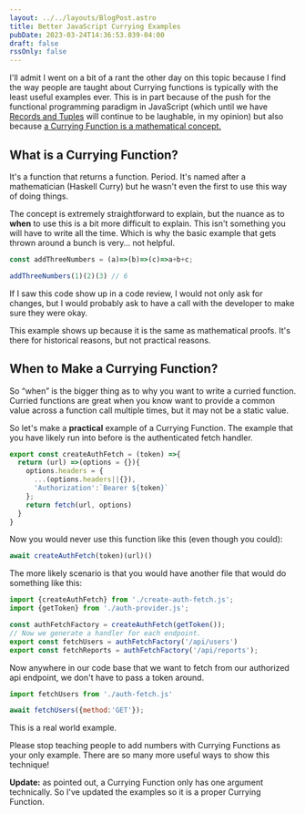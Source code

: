 ```yaml
---
layout: ../../layouts/BlogPost.astro
title: Better JavaScript Currying Examples
pubDate: 2023-03-24T14:36:53.039-04:00
draft: false
rssOnly: false
---
```

I'll admit I went on a bit of a rant the other day on this topic because I find the way people are taught about Currying functions is typically with the least useful examples ever. This is in part because of the push for the functional programming paradigm in JavaScript (which until we have [Records and Tuples](https://github.com/tc39/proposal-record-tuple) will continue to be laughable, in my opinion) but also because [a Currying Function is a mathematical concept.](https://en.wikipedia.org/wiki/Currying)

## What is a Currying Function?

It's a function that returns a function. Period. It's named after a mathematician (Haskell Curry) but he wasn't even the first to use this way of doing things.

The concept is extremely straightforward to explain, but the nuance as to **when** to use this is a bit more difficult to explain. This isn't something you will have to write all the time. Which is why the basic example that gets thrown around a bunch is very… not helpful.

```js
const addThreeNumbers = (a)=>(b)=>(c)=>a+b+c;

addThreeNumbers(1)(2)(3) // 6
```

If I saw this code show up in a code review, I would not only ask for changes, but I would probably ask to have a call with the developer to make sure they were okay.

This example shows up because it is the same as mathematical proofs. It's there for historical reasons, but not practical reasons.

## When to Make a Currying Function?

So “when” is the bigger thing as to why you want to write a curried function. Curried functions are great when you know want to provide a common value across a function call multiple times, but it may not be a static value.

So let's make a **practical** example of a Currying Function. The example that you have likely run into before is the authenticated fetch handler.

```js
export const createAuthFetch = (token) =>{
  return (url) =>(options = {}){
    options.headers = {
      ...(options.headers||{}), 
      'Authorization':`Bearer ${token}`
    };
    return fetch(url, options)
  }
}
```

Now you would never use this function like this (even though you could):

```js
await createAuthFetch(token)(url)()
```

The more likely scenario is that you would have another file that would do something like this:

```js
import {createAuthFetch} from './create-auth-fetch.js';
import {getToken} from './auth-provider.js';

const authFetchFactory = createAuthFetch(getToken());
// Now we generate a handler for each endpoint.
export const fetchUsers = authFetchFactory('/api/users')
export const fetchReports = authFetchFactory('/api/reports');
```

Now anywhere in our code base that we want to fetch from our authorized api endpoint, we don't have to pass a token around.

```js
import fetchUsers from './auth-fetch.js'

await fetchUsers({method:'GET'});
```

This is a real world example.

Please stop teaching people to add numbers with Currying Functions as your only example. There are so many more useful ways to show this technique!

**Update:** as pointed out, a Currying Function only has one argument technically. So I've updated the examples so it is a proper Currying Function.
